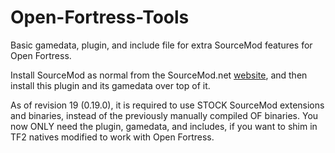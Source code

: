# Open-Fortress-Tools
Basic gamedata, plugin, and include file for extra SourceMod features for Open Fortress.

Install SourceMod as normal from the SourceMod.net [website](https://www.sourcemod.net/downloads.php), and then install this plugin and its gamedata over top of it.

As of revision 19 (0.19.0), it is required to use STOCK SourceMod extensions and binaries, instead of the previously manually compiled OF binaries. You now ONLY need the plugin, gamedata, and includes, if you want to shim in TF2 natives modified to work with Open Fortress.

